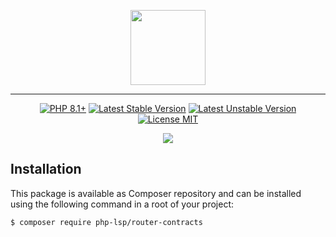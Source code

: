 <p align="center">
    <a href="https://github.com/php-lsp" target="_blank">
        <img src="https://avatars.githubusercontent.com/u/153323085?s=120" width="120">
    </a>
</p>

---

<p align="center">
    <a href="https://packagist.org/packages/php-lsp/router-contracts"><img src="https://poser.pugx.org/php-lsp/router-contracts/require/php?style=for-the-badge" alt="PHP 8.1+"></a>
    <a href="https://packagist.org/packages/php-lsp/router-contracts"><img src="https://poser.pugx.org/php-lsp/router-contracts/version?style=for-the-badge" alt="Latest Stable Version"></a>
    <a href="https://packagist.org/packages/php-lsp/router-contracts"><img src="https://poser.pugx.org/php-lsp/router-contracts/v/unstable?style=for-the-badge" alt="Latest Unstable Version"></a>
    <a href="https://raw.githubusercontent.com/php-lsp/router-contracts/blob/master/LICENSE"><img src="https://poser.pugx.org/php-lsp/router-contracts/license?style=for-the-badge" alt="License MIT"></a>
</p>
<p align="center">
    <a href="https://github.com/php-lsp/router-contracts/actions"><img src="https://github.com/php-lsp/router-contracts/workflows/tests/badge.svg"></a>
</p>

## Installation

This package is available as Composer repository and can be 
installed using the following command in a root of your project:

```sh
$ composer require php-lsp/router-contracts
```

